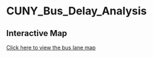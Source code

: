 # CUNY_Bus_Delay_Analysis
## Interactive Map
[Click here to view the bus lane map](bus_lane_map.html)
